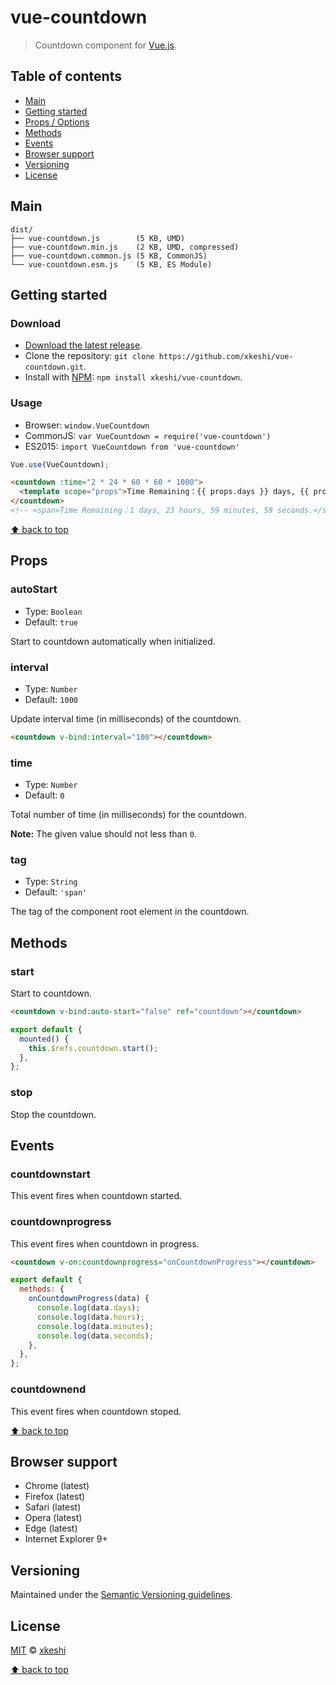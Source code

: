 # vue-countdown

> Countdown component for [Vue.js](https://vuejs.org/).


## Table of contents

- [Main](#main)
- [Getting started](#getting-started)
- [Props / Options](#props)
- [Methods](#methods)
- [Events](#events)
- [Browser support](#browser-support)
- [Versioning](#versioning)
- [License](#license)



## Main

```
dist/
├── vue-countdown.js        (5 KB, UMD)
├── vue-countdown.min.js    (2 KB, UMD, compressed)
├── vue-countdown.common.js (5 KB, CommonJS)
└── vue-countdown.esm.js    (5 KB, ES Module)
```



## Getting started


### Download

- [Download the latest release](https://github.com/xkeshi/vue-countdown/archive/master.zip).
- Clone the repository: `git clone https://github.com/xkeshi/vue-countdown.git`.
- Install with [NPM](https://npmjs.com): `npm install xkeshi/vue-countdown`.


### Usage

- Browser: `window.VueCountdown`
- CommonJS: `var VueCountdown = require('vue-countdown')`
- ES2015: `import VueCountdown from 'vue-countdown'`

```js
Vue.use(VueCountdown);
```

```html
<countdown :time="2 * 24 * 60 * 60 * 1000">
  <template scope="props">Time Remaining：{{ props.days }} days, {{ props.hours }} hours, {{ props.minutes }} minutes, {{ props.seconds }} seconds.</template>
</countdown>
<!-- <span>Time Remaining：1 days, 23 hours, 59 minutes, 59 seconds.</span> -->
```



[⬆ back to top](#table-of-contents)



## Props

### autoStart

- Type: `Boolean`
- Default: `true`

Start to countdown automatically when initialized.


### interval

- Type: `Number`
- Default: `1000`

Update interval time (in milliseconds) of the countdown.

```html
<countdown v-bind:interval="100"></countdown>
```


### time

- Type: `Number`
- Default: `0`

Total number of time (in milliseconds) for the countdown.

**Note:** The given value should not less than `0`.


### tag

- Type: `String`
- Default: `'span'`

The tag of the component root element in the countdown.



## Methods


### start

Start to countdown.

```html
<countdown v-bind:auto-start="false" ref="countdown"></countdown>
```

```js
export default {
  mounted() {
    this.$refs.countdown.start();
  },
};
```


### stop

Stop the countdown.



## Events

### countdownstart

This event fires when countdown started.


### countdownprogress

This event fires when countdown in progress.

```html
<countdown v-on:countdownprogress="onCountdownProgress"></countdown>
```

```js
export default {
  methods: {
    onCountdownProgress(data) {
      console.log(data.days);
      console.log(data.hours);
      console.log(data.minutes);
      console.log(data.seconds);
    },
  },
};
```


### countdownend

This event fires when countdown stoped.


[⬆ back to top](#table-of-contents)



## Browser support

- Chrome (latest)
- Firefox (latest)
- Safari (latest)
- Opera (latest)
- Edge (latest)
- Internet Explorer 9+



## Versioning

Maintained under the [Semantic Versioning guidelines](http://semver.org/).



## License

[MIT](http://opensource.org/licenses/MIT) © [xkeshi](http://xkeshi.com)

[⬆ back to top](#table-of-contents)
